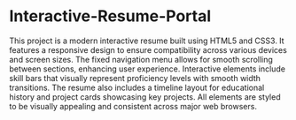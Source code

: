# Interactive-Resume-Portal
This project is a modern interactive resume built using HTML5 and CSS3. It features a responsive design to ensure compatibility across various devices and screen sizes. The fixed navigation menu allows for smooth scrolling between sections, enhancing user experience. Interactive elements include skill bars that visually represent proficiency levels with smooth width transitions. The resume also includes a timeline layout for educational history and project cards showcasing key projects. All elements are styled to be visually appealing and consistent across major web browsers.
